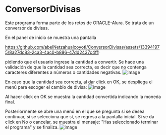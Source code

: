 # ConversorDivisas

Este programa forma parte de los retos de ORACLE-Alura.
Se trata de un conversor de divisas.

En el panel de inicio se muestra una pantalla 

https://github.com/abelNetzahualcoyotl/ConversorDivisas/assets/133941975/8a27dc83-2ca3-4ac0-b886-47dd2437c4ff)



pidiendo que el usuario ingrese la cantidad a convertir. Se hace una validación de que la cantidad sea correcta, es decir que no contenga caracteres diferentes a números o cantidades negativas.
![image](https://github.com/abelNetzahualcoyotl/ConversorDivisas/assets/133941975/899846db-2753-4e0d-9fbe-48ea9d6f58a3)

En caso que la cantidad sea correcta, al dar click en OK, se despliega el menú para escoger el cambio de divisa:
![image](https://github.com/abelNetzahualcoyotl/ConversorDivisas/assets/133941975/2de6069e-f46c-48e8-abd3-889121ccb2c1)

Al hacer click en OK se muestra la cantidad convertida indicando la moneda final.


Posteriormente  se abre una menú en el que se pregunta si se desea continuar,  si se selecciona que sí, se regresa a la pantalla inicial. Si se da click en No o cancelar, se muestra el mensaje: "Has seleccionado terminar el programa" y se finaliza.
![image](https://github.com/abelNetzahualcoyotl/ConversorDivisas/assets/133941975/1faa4291-0e9a-488d-bab1-f9711a50c6a4)





